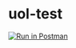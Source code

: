 # uol-test

[![Run in Postman](https://run.pstmn.io/button.svg)](https://app.getpostman.com/run-collection/f5d336b5a76500eb1d54)
